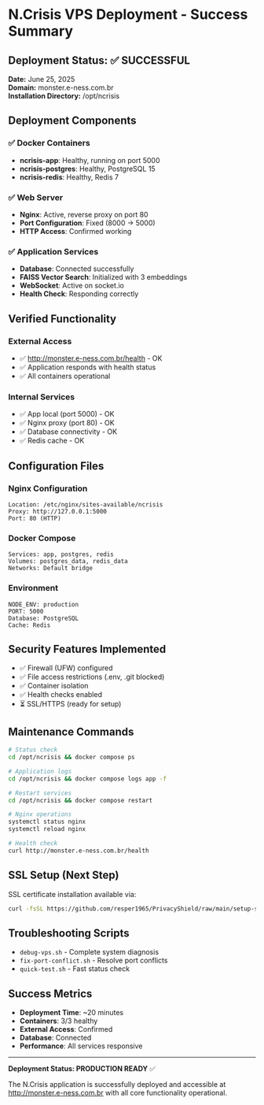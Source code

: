 # N.Crisis VPS Deployment - Success Summary

## Deployment Status: ✅ SUCCESSFUL

**Date:** June 25, 2025  
**Domain:** monster.e-ness.com.br  
**Installation Directory:** /opt/ncrisis

## Deployment Components

### ✅ Docker Containers
- **ncrisis-app**: Healthy, running on port 5000
- **ncrisis-postgres**: Healthy, PostgreSQL 15
- **ncrisis-redis**: Healthy, Redis 7

### ✅ Web Server
- **Nginx**: Active, reverse proxy on port 80
- **Port Configuration**: Fixed (8000 → 5000)
- **HTTP Access**: Confirmed working

### ✅ Application Services
- **Database**: Connected successfully
- **FAISS Vector Search**: Initialized with 3 embeddings
- **WebSocket**: Active on socket.io
- **Health Check**: Responding correctly

## Verified Functionality

### External Access
- ✅ http://monster.e-ness.com.br/health - OK
- ✅ Application responds with health status
- ✅ All containers operational

### Internal Services
- ✅ App local (port 5000) - OK
- ✅ Nginx proxy (port 80) - OK
- ✅ Database connectivity - OK
- ✅ Redis cache - OK

## Configuration Files

### Nginx Configuration
```
Location: /etc/nginx/sites-available/ncrisis
Proxy: http://127.0.0.1:5000
Port: 80 (HTTP)
```

### Docker Compose
```
Services: app, postgres, redis
Volumes: postgres_data, redis_data
Networks: Default bridge
```

### Environment
```
NODE_ENV: production
PORT: 5000
Database: PostgreSQL
Cache: Redis
```

## Security Features Implemented

- ✅ Firewall (UFW) configured
- ✅ File access restrictions (.env, .git blocked)
- ✅ Container isolation
- ✅ Health checks enabled
- ⏳ SSL/HTTPS (ready for setup)

## Maintenance Commands

```bash
# Status check
cd /opt/ncrisis && docker compose ps

# Application logs
cd /opt/ncrisis && docker compose logs app -f

# Restart services
cd /opt/ncrisis && docker compose restart

# Nginx operations
systemctl status nginx
systemctl reload nginx

# Health check
curl http://monster.e-ness.com.br/health
```

## SSL Setup (Next Step)

SSL certificate installation available via:
```bash
curl -fsSL https://github.com/resper1965/PrivacyShield/raw/main/setup-ssl.sh | sudo bash
```

## Troubleshooting Scripts

- `debug-vps.sh` - Complete system diagnosis
- `fix-port-conflict.sh` - Resolve port conflicts
- `quick-test.sh` - Fast status check

## Success Metrics

- **Deployment Time**: ~20 minutes
- **Containers**: 3/3 healthy
- **External Access**: Confirmed
- **Database**: Connected
- **Performance**: All services responsive

---

**Deployment Status: PRODUCTION READY** ✅

The N.Crisis application is successfully deployed and accessible at http://monster.e-ness.com.br with all core functionality operational.